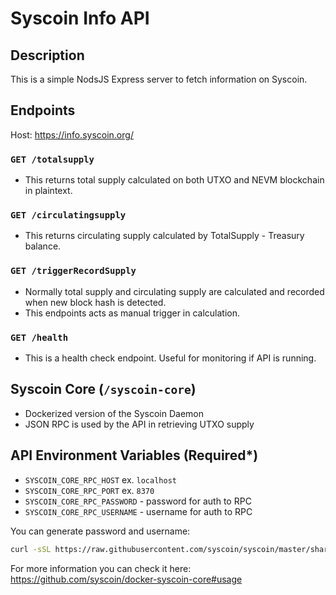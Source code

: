 # Syscoin Info API

## Description

This is a simple NodsJS Express server to fetch information on Syscoin.

## Endpoints

Host: https://info.syscoin.org/

### `GET /totalsupply`

- This returns total supply calculated on both UTXO and NEVM blockchain in plaintext.

### `GET /circulatingsupply`

- This returns circulating supply calculated by TotalSupply - Treasury balance.

### `GET /triggerRecordSupply`

- Normally total supply and circulating supply are calculated and recorded when new block hash is detected.
- This endpoints acts as manual trigger in calculation.

### `GET /health`

- This is a health check endpoint. Useful for monitoring if API is running.

## Syscoin Core (`/syscoin-core`)

- Dockerized version of the Syscoin Daemon
- JSON RPC is used by the API in retrieving UTXO supply

## API Environment Variables (Required\*)

- `SYSCOIN_CORE_RPC_HOST` ex. `localhost`
- `SYSCOIN_CORE_RPC_PORT` ex. `8370`
- `SYSCOIN_CORE_RPC_PASSWORD` - password for auth to RPC
- `SYSCOIN_CORE_RPC_USERNAME` - username for auth to RPC

You can generate password and username:

```bash
curl -sSL https://raw.githubusercontent.com/syscoin/syscoin/master/share/rpcauth/rpcauth.py | python - <username>
```

For more information you can check it here: https://github.com/syscoin/docker-syscoin-core#usage
